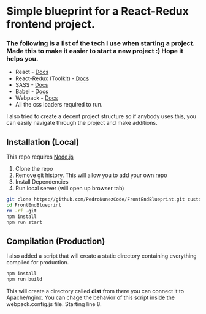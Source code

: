 # Simple blueprint for a React-Redux frontend project.
### The following is a list of the tech I use when starting a project. Made this to make it easier to start a new project :) Hope it helps you.


- React - [Docs](https://reactjs.org/)
- React-Redux (Toolkit) - [Docs](https://redux-toolkit.js.org/introduction/getting-started)
- SASS - [Docs](https://sass-lang.com/)
- Babel - [Docs](https://babeljs.io/setup#installation)
- Webpack - [Docs](https://webpack.js.org/concepts/)
- All the css loaders required to run.

I also tried to create a decent project structure so if anybody uses this,  you can easily navigate through the project and make additions.
## Installation (Local)
This repo requires [Node.js](https://nodejs.org/)
1. Clone the repo
2. Remove git history. This will allow you to add your own [repo](https://www.digitalocean.com/community/tutorials/how-to-push-an-existing-project-to-github)
3. Install Dependencies
4. Run local server (will open up browser tab)

```sh
git clone https://github.com/PedroNunezCode/FrontEndBlueprint.git customNameHere
cd FrontEndBlueprint
rm -rf .git
npm install
npm run start
```
## Compilation (Production)
I also added a script that will create a static directory containing everything compiled for production.
```sh
npm install
npm run build
```

This will create a directory called **dist** from there you can connect it to Apache/nginx. You can chage the behavior of this script inside the webpack.config.js file. Starting line 8.